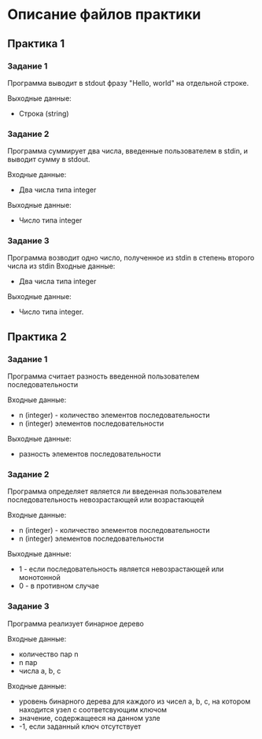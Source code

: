# Описание файлов практики

## Практика 1

### Задание 1

Программа выводит в stdout фразу "Hello, world" на отдельной строке.

Выходные данные:
* Строка (string)

### Задание 2

Программа суммирует два числа, введенные пользователем в stdin, и выводит сумму в stdout.

Входные данные:
* Два числа типа integer

Выходные данные:
* Число типа integer

### Задание 3

Программа возводит одно число, полученное из stdin в степень второго числа из stdin
Входные данные:
* Два числа типа integer

Выходные данные:
* Число типа integer.

## Практика 2

### Задание 1
 
Программа считает разность введенной пользователем последовательности

Входные данные:
* n (integer) - количество элементов последовательности 
* n (integer) элементов последовательности

Выходные данные:
* разность элементов последовательности

### Задание 2
 
Программа определяет является ли введенная пользователем последовательность невозрастающей или возрастающей

Входные данные:
* n (integer) - количество элементов последовательности
* n (integer) элементов последовательности

Выходные данные:
* 1 - если последовательность является невозрастающей или монотонной
* 0 - в противном случае

### Задание 3

Программа реализует бинарное дерево

Входные данные:
* количество пар n
* n пар 
* числа a, b, c 

Входные данные:
* уровень бинарного дерева для каждого из чисел a, b, c, на котором находится узел с соответсвующим ключом
* значение, содержащееся на данном узле
* -1, если заданный ключ отсутствует
